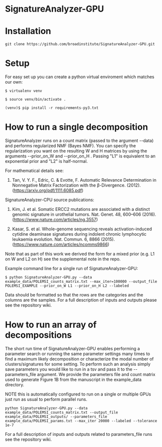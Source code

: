 # SignatureAnalyzer-GPU

# Installation
```
git clone https://github.com/broadinstitute/SignatureAnalyzer-GPU.git
```

# Setup
For easy set up you can create a python virtual enviroment which matches our own: 
```
$ virtualenv venv

$ source venv/bin/activate .

(venv)$ pip install -r requirements-py3.txt
```

# How to run a single decomposition
SignatureAnalyzer runs on a count matrix (passed to the argument --data) and performs regularized NMF (Bayes NMF). You can specify the regularization you want on the resulting W and H matrices by using the arguments --prior_on_W and --prior_on_H . Passing "L1" is equivalent to an exponential prior and "L2" is half-normal.

For mathematical details see:

1. Tan, V. Y. F., Edric, C.  & Evotte, F. Automatic Relevance Determination in Nonnegative Matrix Factorization with the β-Divergence. (2012). (https://arxiv.org/pdf/1111.6085.pdf)

SignatureAnalyzer-CPU source publications:

1. Kim, J. et al. Somatic ERCC2 mutations are associated with a distinct genomic signature in urothelial tumors. Nat. Genet. 48, 600–606 (2016). (https://www.nature.com/articles/ng.3557)

2. Kasar, S. et al. Whole-genome sequencing reveals activation-induced cytidine deaminase signatures during indolent chronic lymphocytic leukaemia evolution. Nat. Commun. 6, 8866 (2015). (https://www.nature.com/articles/ncomms9866)


Note that as part of this work we derived the form for a mixed prior (e.g. L1 on W and L2 on H) see the supplemental note in the repo. 

Example command line for a single run of SignatureAnalyzer-GPU:
```
$ python SignatureAnalyzer-GPU.py --data example_data/POLEMSI_counts_matrix.txt --max_iter=100000 --output_file POLEMSI_EXAMPLE --prior_on_W L1 --prior_on_H L2 --labeled
```
Data should be formatted so that the rows are the categories and the columns are the samples. For a full description of inputs and outputs please see the repository wiki. 


# How to run an array of decompositions
The short run time of SignatureAnalyzer-GPU enables performing a parameter search or running the same parameter settings many times to find a maximum likely decomposition or characterize the modal number of clusters/signatures for some setting. To perform such an analysis simply save parameters you would like to run in a tsv and pass it to the --parameters_file argument. We provide the parameters file and count matrix used to generate Figure 1B from the manuscript in the example_data directory. 

NOTE this is automatically configured to run on a single or multiple GPUs just run as usual to perform parallel runs. 
```
python SignatureAnalyzer-GPU.py --data example_data/POLEMSI_counts_matrix.txt --output_file example_data/POLEMSI_outputs/ --parameters_file example_data/POLEMSI_params.txt --max_iter 20000 --labeled --tolerance 1e-7
```
For a full description of inputs and outputs related to parameters_file runs see the repository wiki. 
